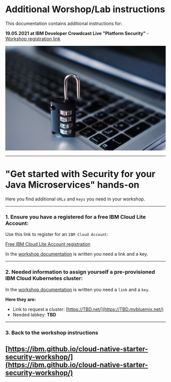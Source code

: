 # Additional Worshop/Lab instructions

This documentation contains additional instructions for:

**19.05.2021 at IBM Developer Crowdcast Live "Platform Security"** - [Workshop registration link](https://www.crowdcast.io/e/app-sec-dev-learning-journey/register?session=6)

![](images/sec.jpg)

---

# "Get started with Security for your Java Microservices" hands-on

Here you find additional `URLs` and `keys` you need in your workshop.

---

### 1. Ensure you have a registered for a **free IBM Cloud Lite Account**:
  
 Use this link to register for an `IBM Cloud Account`:

  [Free IBM Cloud Lite Account registration](https://ibm.biz/sec-journey-register-cloud-account)

  In the [workshop documentation](https://ibm.github.io/cloud-native-starter-security-workshop/pre-work/CLOUD_ACCOUNT/) is written you need a link and a key. 

---

### 2. Needed information to assign yourself a pre-provisioned IBM Cloud Kubernetes cluster:

  In the [workshop documentation](https://ibm.github.io/cloud-native-starter-security-workshop/pre-work/CLOUD_ACCOUNT/) is written you need a `link` and a `key`. 
  
  **Here they are:**

  * Link to request a cluster: [https://TBD.net/](https://TBD.mybluemix.net/)
  * Needed labkey: **TBD**

---

### 3. Back to the workshop instructions

  [https://ibm.github.io/cloud-native-starter-security-workshop/](https://ibm.github.io/cloud-native-starter-security-workshop/)
---
